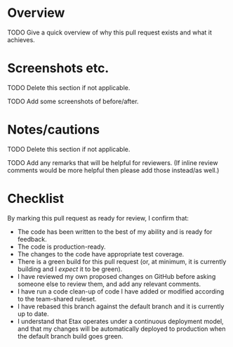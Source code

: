 # Overview

TODO Give a quick overview of why this pull request exists and what it achieves.

# Screenshots etc.

TODO Delete this section if not applicable.

TODO Add some screenshots of before/after.

# Notes/cautions

TODO Delete this section if not applicable.

TODO Add any remarks that will be helpful for reviewers. (If inline review comments would be more helpful then please add those instead/as well.)

# Checklist

By marking this pull request as ready for review, I confirm that:
* The code has been written to the best of my ability and is ready for feedback.
* The code is production-ready.
* The changes to the code have appropriate test coverage.
* There is a green build for this pull request (or, at minimum, it is currently building and I _expect_ it to be green).
* I have reviewed my own proposed changes on GitHub before asking someone else to review them, and add any relevant comments.
* I have run a code clean-up of code I have added or modified according to the team-shared ruleset.
* I have rebased this branch against the default branch and it is currently up to date.
* I understand that Etax operates under a continuous deployment model, and that my changes will be automatically deployed to production when the default branch build goes green.
